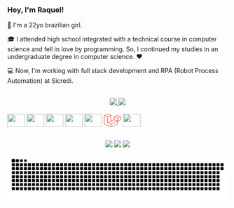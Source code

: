 ### Hey, I'm Raquel!

🙋 I'm a 22yo brazilian girl.

🎓 I attended high school integrated with a technical course in computer science and fell in love by programming. So, I continued my studies in an undergraduate degree in computer science. ❤️

💻 Now, I'm working with full stack development and RPA (Robot Process Automation) at Sicredi. <br>

<br>
<div align="center">
  <a href="https://github.com/raquelbrombilla">
  <img height="180em" src="https://github-readme-stats-sigma-five.vercel.app/api?username=raquelbrombilla&show_icons=true&theme=dracula&include_all_commits=true&count_private=true"/>
  <img height="180em" src="https://github-readme-stats-sigma-five.vercel.app/api/top-langs/?username=raquelbrombilla&layout=compact&langs_count=7&theme=dracula"/>
 </div>

 <br>
 <div style="display: inline-block;" align="center">
  
<img align="center" height="30" width="40" src="https://user-images.githubusercontent.com/43659171/175037413-6ef7279a-0109-4484-8f5e-0fc947d96fb7.svg"/>
<img align="center" height="30" width="40" src="https://cdn.jsdelivr.net/gh/devicons/devicon/icons/css3/css3-original.svg"/>
<img align="center" height="30" width="40" src="https://cdn.jsdelivr.net/gh/devicons/devicon/icons/javascript/javascript-original.svg"/>
<img align="center" height="30" width="40" src="https://user-images.githubusercontent.com/43659171/175034733-ed6e9993-bd3a-43ae-b472-036a054f26a7.svg"/>
<img align="center" height="30" width="40" src="https://cdn.jsdelivr.net/gh/devicons/devicon/icons/jquery/jquery-original.svg"/>
<img align="center" height="30" width="40" src="https://raw.githubusercontent.com/devicons/devicon/master/icons/laravel/laravel-original.svg">
<img align="center" height="30" width="40" src="https://cdn.jsdelivr.net/gh/devicons/devicon/icons/mysql/mysql-original.svg"/>
 
 </div>
  
 ##
  
<div align="center">
  <a href="https://instagram.com/raquelbrombilla" target="_blank"><img src="https://img.shields.io/badge/-Instagram-%23E4405F?style=for-the-badge&logo=instagram&logoColor=white" target="_blank"></a>
 <a href="https://discord.gg/y6GY2Kz5" target="_blank"><img src="https://img.shields.io/badge/Discord-7289DA?style=for-the-badge&logo=discord&logoColor=white" target="_blank"></a> 
  <a href = "mailto:raquelbrombilla11@gmail.com"><img src="https://img.shields.io/badge/-Gmail-%23333?style=for-the-badge&logo=gmail&logoColor=white" target="_blank"></a>
  
   ![Snake animation](https://github.com/raquelbrombilla/raquelbrombilla/blob/output/github-contribution-grid-snake.svg)
  
</div>
